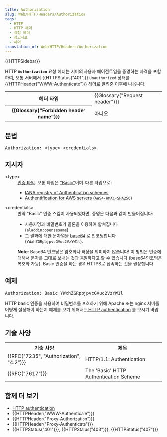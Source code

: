 ```yaml
---
title: Authorization
slug: Web/HTTP/Headers/Authorization
tags:
  - HTTP
  - HTTP 헤더
  - 요청 헤더
  - 참고자료
  - 헤더
translation_of: Web/HTTP/Headers/Authorization
---
```

<div>{{HTTPSidebar}}</div>

<p>HTTP <strong><code>Authorization</code></strong> 요청 헤더는 서버의 사용자 에이전트임을 증명하는 자격을 포함하여, 보통 서버에서 {{HTTPStatus("401")}} <code>Unauthorized</code> 상태를 {{HTTPHeader("WWW-Authenticate")}} 헤더로 알려준 이후에 나옵니다.</p>

<table class="properties">
 <tbody>
  <tr>
   <th scope="row">헤더 타입</th>
   <td>{{Glossary("Request header")}}</td>
  </tr>
  <tr>
   <th scope="row">{{Glossary("Forbidden header name")}}</th>
   <td>아니오</td>
  </tr>
 </tbody>
</table>

<h2 id="문법">문법</h2>

<pre class="syntaxbox">Authorization: &lt;type&gt; &lt;credentials&gt;</pre>

<h2 id="지시자">지시자</h2>

<dl>
 <dt>&lt;type&gt;</dt>
 <dd><a href="/ko/docs/Web/HTTP/Authentication#%EC%9D%B8%EC%A6%9D_%EC%8A%A4%ED%82%B4">인증 타입</a>. 보통 타입은 <a href="/ko/docs/Web/HTTP/Authentication#Basic_%EC%9D%B8%EC%A6%9D_%EC%8A%A4%ED%82%B4">"Basic"</a>이며. 다른 타입으로:
 <ul>
  <li><a href="http://www.iana.org/assignments/http-authschemes/http-authschemes.xhtml">IANA registry of Authentication schemes</a></li>
  <li><a href="http://docs.aws.amazon.com/AmazonS3/latest/API/sigv4-auth-using-authorization-header.html">Authentification for AWS servers (<code>AWS4-HMAC-SHA256</code>)</a></li>
 </ul>
 </dd>
 <dt>&lt;credentials&gt;</dt>
 <dd>만약 "Basic" 인증 스킴이 사용되었다면, 증명은 다음과 같이 만들어집니다:
 <ul>
  <li>사용자명과 비밀번호가 콜론을 이용하여 합쳐집니다(<code>aladdin:opensesame</code>).</li>
  <li>그 결과에 대한 문자열을 <a href="/en-US/docs/Web/API/WindowBase64/Base64_encoding_and_decoding">base64</a> 로 인코딩합니다 (<code>YWxhZGRpbjpvcGVuc2VzYW1l</code>).</li>
 </ul>

 <div class="note">
 <p><strong>Note</strong>: Base64 인코딩은 암호화나 해싱을 의미하지 않습니다! 이 방법은 인증에 대해서 문자를 그대로 보내는 것과 동일하다고 할 수 있습니다 (base64인코딩은 복호화 가능). Basic 인증을 하는 경우 HTTPS로 접속하는 것을 권장합니다.</p>
 </div>
 </dd>
</dl>

<h2 id="예제">예제</h2>

<pre>Authorization: Basic YWxhZGRpbjpvcGVuc2VzYW1l
</pre>

<p>HTTP basic 인증을 사용하여 비밀번호를 보호하기 위해 Apache 또는 nginx 서버를 어떻게 설정해야 하는지 예제를 보기 위해서는<a href="/ko/docs/Web/HTTP/Authentication"> HTTP authentication</a> 를 보시기 바랍니다.</p>

<h2 id="기술_사양">기술 사양</h2>

<table class="standard-table">
 <tbody>
  <tr>
   <th scope="col">기술 사양</th>
   <th scope="col">제목</th>
  </tr>
  <tr>
   <td>{{RFC("7235", "Authorization", "4.2")}}</td>
   <td>HTTP/1.1: Authentication</td>
  </tr>
  <tr>
   <td>{{RFC("7617")}}</td>
   <td>The 'Basic' HTTP Authentication Scheme</td>
  </tr>
 </tbody>
</table>

<h2 id="함께_더_보기">함께 더 보기</h2>

<ul>
 <li><a href="/en-US/docs/Web/HTTP/Authentication">HTTP authentication</a></li>
 <li>{{HTTPHeader("WWW-Authenticate")}}</li>
 <li>{{HTTPHeader("Proxy-Authorization")}}</li>
 <li>{{HTTPHeader("Proxy-Authenticate")}}</li>
 <li>{{HTTPStatus("401")}}, {{HTTPStatus("403")}}, {{HTTPStatus("407")}}</li>
</ul>
